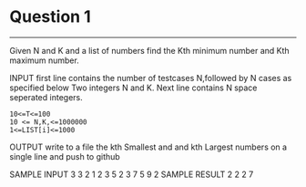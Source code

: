 # Question 1
-------------------------------------------------------


Given N and K and a list of numbers find the Kth minimum number and Kth maximum number.

INPUT
	first line contains the number of testcases N,followed by N cases as specified below
	Two integers N and K.
	Next line contains N space seperated integers.

	10<=T<=100
	10 <= N,K,<=1000000
	1<=LIST[i]<=1000
OUTPUT
	write to a file the kth Smallest and and kth Largest numbers on a single line
	and push to  github

SAMPLE INPUT
	3
	3 2
	1 2 3
	5 2
	3 7 5 9 2
SAMPLE RESULT
	2 2
	2 7